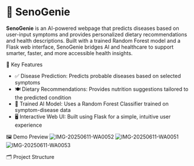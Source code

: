 # 🧠 SenoGenie

**SenoGenie** is an AI-powered webpage that predicts diseases based on user-input symptoms and provides personalized dietary recommendations and health descriptions. Built with a trained Random Forest model and a Flask web interface, SenoGenie bridges AI and healthcare to support smarter, faster, and more accessible health insights.

🌟 Key Features

- ✅ Disease Prediction: Predicts probable diseases based on selected symptoms  
- 🍽️ Dietary Recommendations: Provides nutrition suggestions tailored to the predicted condition   
- 🧠 Trained AI Model: Uses a Random Forest Classifier trained on symptom-disease data  
- 🖥️ Interactive Web UI: Built using Flask for a simple, intuitive user experience

🖼️ Demo Preview
![IMG-20250611-WA0052](https://github.com/user-attachments/assets/16a21f7d-9868-4943-9285-8e734048bfd2)
![IMG-20250611-WA0051](https://github.com/user-attachments/assets/9b30bece-5a24-4112-a361-c80bfa157bc6)
![IMG-20250611-WA0053](https://github.com/user-attachments/assets/f5f802e6-3c4a-469b-9c78-88ed48f8a6f8)

🗂️ Project Structure


